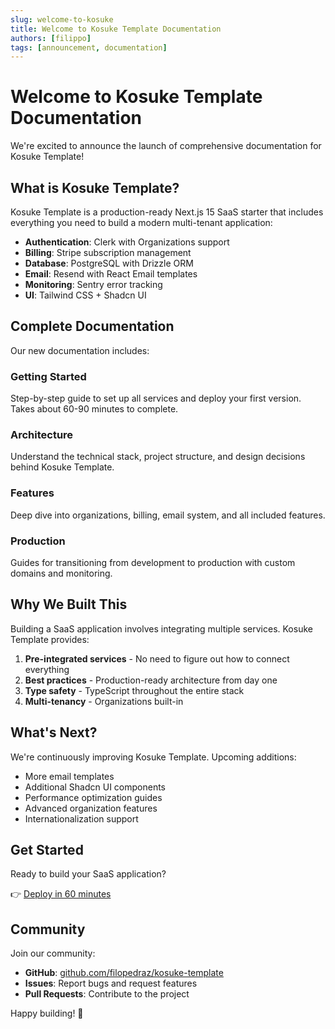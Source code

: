 ```yaml
---
slug: welcome-to-kosuke
title: Welcome to Kosuke Template Documentation
authors: [filippo]
tags: [announcement, documentation]
---
```


# Welcome to Kosuke Template Documentation

We're excited to announce the launch of comprehensive documentation for Kosuke Template!

<!-- truncate -->

## What is Kosuke Template?

Kosuke Template is a production-ready Next.js 15 SaaS starter that includes everything you need to build a modern multi-tenant application:

- **Authentication**: Clerk with Organizations support
- **Billing**: Stripe subscription management
- **Database**: PostgreSQL with Drizzle ORM
- **Email**: Resend with React Email templates
- **Monitoring**: Sentry error tracking
- **UI**: Tailwind CSS + Shadcn UI

## Complete Documentation

Our new documentation includes:

### Getting Started

Step-by-step guide to set up all services and deploy your first version. Takes about 60-90 minutes to complete.

### Architecture

Understand the technical stack, project structure, and design decisions behind Kosuke Template.

### Features

Deep dive into organizations, billing, email system, and all included features.

### Production

Guides for transitioning from development to production with custom domains and monitoring.

## Why We Built This

Building a SaaS application involves integrating multiple services. Kosuke Template provides:

1. **Pre-integrated services** - No need to figure out how to connect everything
2. **Best practices** - Production-ready architecture from day one
3. **Type safety** - TypeScript throughout the entire stack
4. **Multi-tenancy** - Organizations built-in

## What's Next?

We're continuously improving Kosuke Template. Upcoming additions:

- More email templates
- Additional Shadcn UI components
- Performance optimization guides
- Advanced organization features
- Internationalization support

## Get Started

Ready to build your SaaS application?

👉 [Deploy in 60 minutes](/docs/deployment-guide)

## Community

Join our community:

- **GitHub**: [github.com/filopedraz/kosuke-template](https://github.com/filopedraz/kosuke-template)
- **Issues**: Report bugs and request features
- **Pull Requests**: Contribute to the project

Happy building! 🚀
